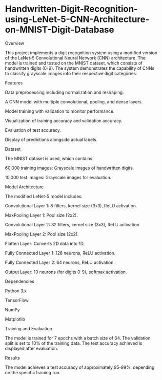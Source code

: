 # Handwritten-Digit-Recognition-using-LeNet-5-CNN-Architecture-on-MNIST-Digit-Database
Overview

This project implements a digit recognition system using a modified version of the LeNet-5 Convolutional Neural Network (CNN) architecture. The model is trained and tested on the MNIST dataset, which consists of handwritten digits (0-9). The system demonstrates the capability of CNNs to classify grayscale images into their respective digit categories.

Features

Data preprocessing including normalization and reshaping.

A CNN model with multiple convolutional, pooling, and dense layers.

Model training with validation to monitor performance.

Visualization of training accuracy and validation accuracy.

Evaluation of test accuracy.

Display of predictions alongside actual labels.

Dataset

The MNIST dataset is used, which contains:

60,000 training images: Grayscale images of handwritten digits.

10,000 test images: Grayscale images for evaluation.

Model Architecture

The modified LeNet-5 model includes:

Convolutional Layer 1: 8 filters, kernel size (3x3), ReLU activation.

MaxPooling Layer 1: Pool size (2x2).

Convolutional Layer 2: 32 filters, kernel size (3x3), ReLU activation.

MaxPooling Layer 2: Pool size (2x2).

Flatten Layer: Converts 2D data into 1D.

Fully Connected Layer 1: 128 neurons, ReLU activation.

Fully Connected Layer 2: 64 neurons, ReLU activation.

Output Layer: 10 neurons (for digits 0-9), softmax activation.

Dependencies

Python 3.x

TensorFlow

NumPy

Matplotlib

Training and Evaluation

The model is trained for 7 epochs with a batch size of 64. The validation split is set to 10% of the training data. The test accuracy achieved is displayed after evaluation.

Results

The model achieves a test accuracy of approximately 95-99%, depending on the specific training run.
